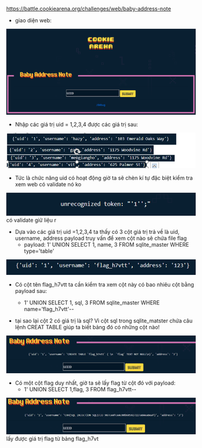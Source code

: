 https://battle.cookiearena.org/challenges/web/baby-address-note

- giao diện web:

![1](./img/17.png)

- Nhập các giá trị uid = 1,2,3,4 được các giá trị sau:

![1](./img/18.png)

-	Tức là chức năng uid có hoạt động giờ ta sẽ chèn kí tự đặc biệt kiểm tra xem web có validate nó ko

![1](./img/19.png)
có validate giữ liệu r

- Dựa vào các giá trị uid =1,2,3,4 ta thấy có 3 cột giá trị trả về là uid, username, address
payload truy vấn để xem cột nào sẽ chứa file flag
    - payload: 1' UNION SELECT 1, name, 3 FROM sqlite_master WHERE type='table'

![1](./img/20.png)
- Có cột tên flag_h7vtt ta cần kiểm tra xem cột này có bao nhiêu cột bằng payload sau:
  - 1' UNION SELECT 1, sql, 3 FROM sqlite_master WHERE name='flag_h7vtt'-- 

- tại sao lại cột 2 có giá trị là sql? Vì cột sql trong sqlite_matster chứa câu lệnh CREAT TABLE giúp ta biết bảng đó có những cột nào!

![1](./img/21.png)

- Có một cột flag duy nhất, giờ ta sẽ lấy flag từ cột đó với payload:
  - 1' UNION SELECT 1,flag, 3 FROM flag_h7vtt-- 

![1](./img/22.png)
lấy được giá trị flag từ bảng flag_h7vt

